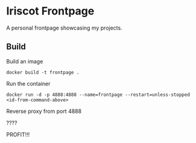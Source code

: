 # Iriscot Frontpage

A personal frontpage showcasing my projects.

## Build


Build an image
```
docker build -t frontpage .
```

Run the container
```
docker run -d -p 4888:4888 --name=frontpage --restart=unless-stopped <id-from-command-above>
```

Reverse proxy from port 4888

????

PROFIT!!!
